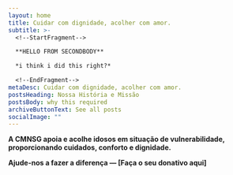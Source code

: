 ```yaml
---
layout: home
title: Cuidar com dignidade, acolher com amor.
subtitle: >-
  <!--StartFragment-->

  **HELLO FROM SECONDBODY** 

  *i think i did this right?*

  <!--EndFragment-->
metaDesc: Cuidar com dignidade, acolher com amor.
postsHeading: Nossa História e Missão
postsBody: why this required
archiveButtonText: See all posts
socialImage: ""
---
```

<!--StartFragment-->

**A CMNSG apoia e acolhe idosos em situação de vulnerabilidade, proporcionando cuidados, conforto e dignidade.**

**Ajude-nos a fazer a diferença — \[Faça o seu donativo aqui]**

<!--EndFragment-->
